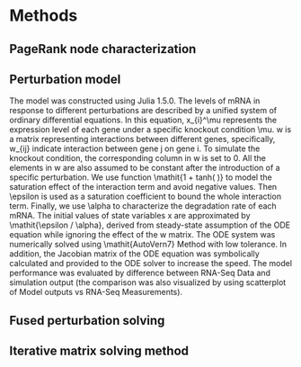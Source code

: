 # Methods




## PageRank node characterization




## Perturbation model
The model was constructed using Julia 1.5.0. The levels of mRNA in response to different perturbations are described by a unified system of ordinary differential equations. In this equation, x_{i}^\mu represents the expression level of each gene under a specific knockout condition \mu. w is a matrix representing interactions between different genes, specifically, w_{ij} indicate interaction between gene j on gene i. To simulate the knockout condition, the corresponding column in w is set to 0. All the elements in w are also assumed to be constant after the introduction of a specific perturbation. We use function \mathit{1 + tanh( )} to model the saturation effect of the interaction term and avoid negative values. Then \epsilon is used as a saturation coefficient to bound the whole interaction term. Finally, we use \alpha to characterize the degradation rate of each mRNA. The initial values of state variables x are approximated by \mathit{\epsilon / \alpha}, derived from steady-state assumption of the ODE equation while ignoring the effect of the w matrix. The ODE system was numerically solved using \mathit{AutoVern7} Method with low tolerance. In addition, the Jacobian matrix of the ODE equation was symbolically calculated and provided to the ODE solver to increase the speed. The model performance was evaluated by difference between RNA-Seq Data and simulation output (the comparison was also visualized by using scatterplot of Model outputs vs RNA-Seq Measurements).





## Fused perturbation solving





## Iterative matrix solving method

